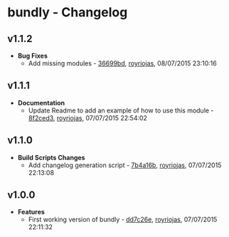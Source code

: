 
# bundly - Changelog
## v1.1.2
- **Bug Fixes**
  - Add missing modules - [36699bd]( https://github.com/royriojas/bundly/commit/36699bd ), [royriojas](https://github.com/royriojas), 08/07/2015 23:10:16

    
## v1.1.1
- **Documentation**
  - Update Readme to add an example of how to use this module - [8f2ced3]( https://github.com/royriojas/bundly/commit/8f2ced3 ), [royriojas](https://github.com/royriojas), 07/07/2015 22:54:02

    
## v1.1.0
- **Build Scripts Changes**
  - Add changelog generation script - [7b4a16b]( https://github.com/royriojas/bundly/commit/7b4a16b ), [royriojas](https://github.com/royriojas), 07/07/2015 22:13:08

    
## v1.0.0
- **Features**
  - First working version of bundly - [dd7c26e]( https://github.com/royriojas/bundly/commit/dd7c26e ), [royriojas](https://github.com/royriojas), 07/07/2015 22:11:32

    
